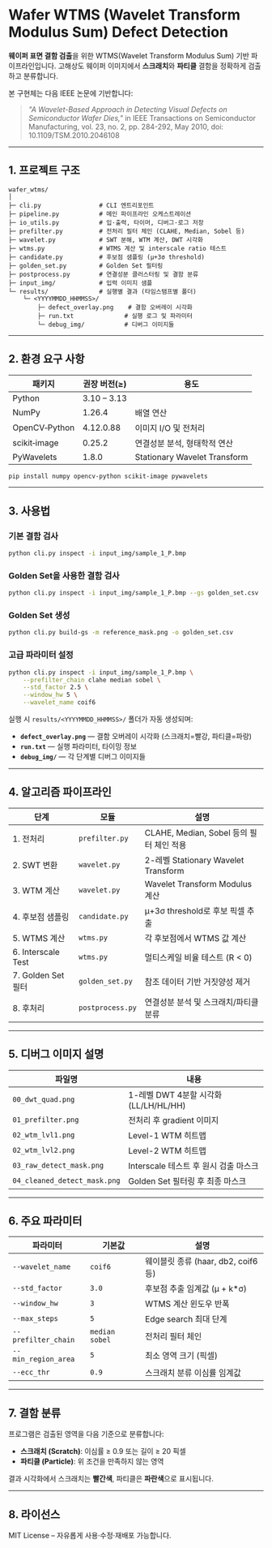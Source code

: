 
# Wafer WTMS (Wavelet Transform Modulus Sum) Defect Detection

**웨이퍼 표면 결함 검출**을 위한 WTMS(Wavelet Transform Modulus Sum) 기반 파이프라인입니다.
고해상도 웨이퍼 이미지에서 **스크래치**와 **파티클** 결함을 정확하게 검출하고 분류합니다.

본 구현체는 다음 IEEE 논문에 기반합니다:
> *"A Wavelet-Based Approach in Detecting Visual Defects on Semiconductor Wafer Dies,"* in IEEE Transactions on Semiconductor Manufacturing, vol. 23, no. 2, pp. 284-292, May 2010, doi: 10.1109/TSM.2010.2046108

---

## 1. 프로젝트 구조

```
wafer_wtms/
│
├─ cli.py                # CLI 엔트리포인트
├─ pipeline.py           # 메인 파이프라인 오케스트레이션
├─ io_utils.py           # 입·출력, 타이머, 디버그·로그 저장
├─ prefilter.py          # 전처리 필터 체인 (CLAHE, Median, Sobel 등)
├─ wavelet.py            # SWT 분해, WTM 계산, DWT 시각화
├─ wtms.py               # WTMS 계산 및 interscale ratio 테스트
├─ candidate.py          # 후보점 샘플링 (μ+3σ threshold)
├─ golden_set.py         # Golden Set 필터링
├─ postprocess.py        # 연결성분 클러스터링 및 결함 분류
├─ input_img/            # 입력 이미지 샘플
└─ results/              # 실행별 결과 (타임스탬프별 폴더)
    └─ <YYYYMMDD_HHMMSS>/
        ├─ defect_overlay.png    # 결함 오버레이 시각화
        ├─ run.txt              # 실행 로그 및 파라미터
        └─ debug_img/           # 디버그 이미지들
```

---

## 2. 환경 요구 사항

| 패키지 | 권장 버전(≥) | 용도 |
|--------|--------------|------|
| Python | 3.10 – 3.13 | |
| NumPy | 1.26.4 | 배열 연산 |
| OpenCV‑Python | 4.12.0.88 | 이미지 I/O 및 전처리 |
| scikit‑image | 0.25.2 | 연결성분 분석, 형태학적 연산 |
| PyWavelets | 1.8.0 | Stationary Wavelet Transform |

```bash
pip install numpy opencv-python scikit-image pywavelets
```

---

## 3. 사용법

### 기본 결함 검사
```bash
python cli.py inspect -i input_img/sample_1_P.bmp
```

### Golden Set을 사용한 결함 검사
```bash
python cli.py inspect -i input_img/sample_1_P.bmp --gs golden_set.csv
```

### Golden Set 생성
```bash
python cli.py build-gs -m reference_mask.png -o golden_set.csv
```

### 고급 파라미터 설정
```bash
python cli.py inspect -i input_img/sample_1_P.bmp \
    --prefilter_chain clahe median sobel \
    --std_factor 2.5 \
    --window_hw 5 \
    --wavelet_name coif6
```

실행 시 `results/<YYYYMMDD_HHMMSS>/` 폴더가 자동 생성되며:

* **`defect_overlay.png`** — 결함 오버레이 시각화 (스크래치=빨강, 파티클=파랑)
* **`run.txt`** — 실행 파라미터, 타이밍 정보  
* **`debug_img/`** — 각 단계별 디버그 이미지들  

---

## 4. 알고리즘 파이프라인

| 단계 | 모듈 | 설명 |
|------|------|------|
| 1. 전처리 | `prefilter.py` | CLAHE, Median, Sobel 등의 필터 체인 적용 |
| 2. SWT 변환 | `wavelet.py` | 2-레벨 Stationary Wavelet Transform |
| 3. WTM 계산 | `wavelet.py` | Wavelet Transform Modulus 계산 |
| 4. 후보점 샘플링 | `candidate.py` | μ+3σ threshold로 후보 픽셀 추출 |
| 5. WTMS 계산 | `wtms.py` | 각 후보점에서 WTMS 값 계산 |
| 6. Interscale Test | `wtms.py` | 멀티스케일 비율 테스트 (R < 0) |
| 7. Golden Set 필터 | `golden_set.py` | 참조 데이터 기반 거짓양성 제거 |
| 8. 후처리 | `postprocess.py` | 연결성분 분석 및 스크래치/파티클 분류 |

---

## 5. 디버그 이미지 설명

| 파일명 | 내용 |
|--------|------|
| `00_dwt_quad.png` | 1-레벨 DWT 4분할 시각화 (LL/LH/HL/HH) |
| `01_prefilter.png` | 전처리 후 gradient 이미지 |
| `02_wtm_lvl1.png` | Level-1 WTM 히트맵 |
| `02_wtm_lvl2.png` | Level-2 WTM 히트맵 |
| `03_raw_detect_mask.png` | Interscale 테스트 후 원시 검출 마스크 |
| `04_cleaned_detect_mask.png` | Golden Set 필터링 후 최종 마스크 |

---

## 6. 주요 파라미터

| 파라미터 | 기본값 | 설명 |
|----------|--------|------|
| `--wavelet_name` | `coif6` | 웨이블릿 종류 (haar, db2, coif6 등) |
| `--std_factor` | `3.0` | 후보점 추출 임계값 (μ + k*σ) |
| `--window_hw` | `3` | WTMS 계산 윈도우 반폭 |
| `--max_steps` | `5` | Edge search 최대 단계 |
| `--prefilter_chain` | `median sobel` | 전처리 필터 체인 |
| `--min_region_area` | `5` | 최소 영역 크기 (픽셀) |
| `--ecc_thr` | `0.9` | 스크래치 분류 이심률 임계값 |

---

## 7. 결함 분류

프로그램은 검출된 영역을 다음 기준으로 분류합니다:

- **스크래치 (Scratch)**: 이심률 ≥ 0.9 또는 길이 ≥ 20 픽셀
- **파티클 (Particle)**: 위 조건을 만족하지 않는 영역

결과 시각화에서 스크래치는 **빨간색**, 파티클은 **파란색**으로 표시됩니다.

---

## 8. 라이선스

MIT License – 자유롭게 사용·수정·재배포 가능합니다.
